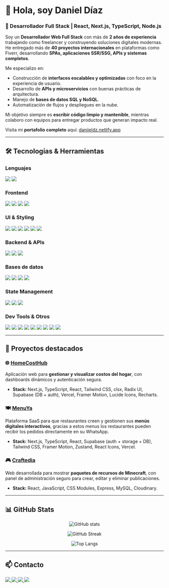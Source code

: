 # 👋 Hola, soy Daniel Díaz  

### 🚀 Desarrollador Full Stack | React, Next.js, TypeScript, Node.js  

Soy un **Desarrollador Web Full Stack** con más de **2 años de experiencia** trabajando como freelancer y construyendo soluciones digitales modernas.  
He entregado más de **40 proyectos internacionales** en plataformas como Fiverr, desarrollando **SPAs, aplicaciones SSR/SSG, APIs y sistemas completos**.  

Me especializo en:  
- Construcción de **interfaces escalables y optimizadas** con foco en la experiencia de usuario.  
- Desarrollo de **APIs y microservicios** con buenas prácticas de arquitectura.  
- Manejo de **bases de datos SQL y NoSQL**.  
- Automatización de flujos y despliegues en la nube.  

Mi objetivo siempre es **escribir código limpio y mantenible**, mientras colaboro con equipos para entregar productos que generan impacto real.  

Visita mi **portafolio completo** aquí: [daniieldz.netlify.app](https://daniieldz.netlify.app/)

---

## 🛠️ Tecnologías & Herramientas  

### Lenguajes  
<p>
  <img src="https://img.shields.io/badge/TypeScript-3178C6?style=for-the-badge&logo=typescript&logoColor=white" />
  <img src="https://img.shields.io/badge/JavaScript-F7DF1E?style=for-the-badge&logo=javascript&logoColor=black" />
</p>

### Frontend  
<p>
  <img src="https://img.shields.io/badge/Next.js-000000?style=for-the-badge&logo=next.js&logoColor=white" />
  <img src="https://img.shields.io/badge/React-20232A?style=for-the-badge&logo=react&logoColor=61DAFB" />
  <img src="https://img.shields.io/badge/Vite-646CFF?style=for-the-badge&logo=vite&logoColor=white" />
  <img src="https://img.shields.io/badge/React_Router-CA4245?style=for-the-badge&logo=react-router&logoColor=white" />
</p>

### UI & Styling  
<p>
  <img src="https://img.shields.io/badge/TailwindCSS-38B2AC?style=for-the-badge&logo=tailwind-css&logoColor=white" />
  <img src="https://img.shields.io/badge/Shadcn_UI-000000?style=for-the-badge&logo=radix-ui&logoColor=white" />
  <img src="https://img.shields.io/badge/Sass-CC6699?style=for-the-badge&logo=sass&logoColor=white" />
  <img src="https://img.shields.io/badge/Bootstrap-7952B3?style=for-the-badge&logo=bootstrap&logoColor=white" />
  <img src="https://img.shields.io/badge/Framer_Motion-0055FF?style=for-the-badge&logo=framer&logoColor=white" />
  <img src="https://img.shields.io/badge/CSS_Modules-000000?style=for-the-badge&logo=css3&logoColor=white" />
</p>

### Backend & APIs  
<p>
  <img src="https://img.shields.io/badge/Node.js-43853D?style=for-the-badge&logo=node.js&logoColor=white" />
  <img src="https://img.shields.io/badge/Express.js-404D59?style=for-the-badge&logo=express&logoColor=white" />
  <img src="https://img.shields.io/badge/Supabase-3ECF8E?style=for-the-badge&logo=supabase&logoColor=white" />
</p>

### Bases de datos  
<p>
  <img src="https://img.shields.io/badge/PostgreSQL-316192?style=for-the-badge&logo=postgresql&logoColor=white" />
  <img src="https://img.shields.io/badge/MySQL-005C84?style=for-the-badge&logo=mysql&logoColor=white" />
  <img src="https://img.shields.io/badge/MongoDB-47A248?style=for-the-badge&logo=mongodb&logoColor=white" />
  <img src="https://img.shields.io/badge/SQLite-07405E?style=for-the-badge&logo=sqlite&logoColor=white" />
</p>

### State Management  
<p>
  <img src="https://img.shields.io/badge/Zustand-000000?style=for-the-badge" />
  <img src="https://img.shields.io/badge/Redux-764ABC?style=for-the-badge&logo=redux&logoColor=white" />
  <img src="https://img.shields.io/badge/Redux_Toolkit-764ABC?style=for-the-badge&logo=redux&logoColor=white" />
</p>

### Dev Tools & Otros  
<p>
  <img src="https://img.shields.io/badge/Git-F05032?style=for-the-badge&logo=git&logoColor=white" />
  <img src="https://img.shields.io/badge/GitHub-181717?style=for-the-badge&logo=github&logoColor=white" />
  <img src="https://img.shields.io/badge/VSCode-007ACC?style=for-the-badge&logo=visual-studio-code&logoColor=white" />
  <img src="https://img.shields.io/badge/Cursor-000000?style=for-the-badge&logo=cursor&logoColor=white" />
  <img src="https://img.shields.io/badge/Linux-FCC624?style=for-the-badge&logo=linux&logoColor=black" />
  <img src="https://img.shields.io/badge/Vercel-000000?style=for-the-badge&logo=vercel&logoColor=white" />
  <img src="https://img.shields.io/badge/Netlify-00C7B7?style=for-the-badge&logo=netlify&logoColor=white" />
  <img src="https://img.shields.io/badge/Figma-F24E1E?style=for-the-badge&logo=figma&logoColor=white" />
  <img src="https://img.shields.io/badge/Cloudinary-323232?style=for-the-badge&logo=cloudinary&logoColor=white" />
</p>

---

## 📌 Proyectos destacados  

### 🌐 [HomeCostHub](https://homecosthub.com)  
Aplicación web para **gestionar y visualizar costos del hogar**, con dashboards dinámicos y autenticación segura.  
- **Stack:** Next.js, TypeScript, React, Tailwind CSS, clsx, Radix UI, Supabase (DB + auth), Vercel, Framer Motion, Lucide Icons, Recharts.  

### 🍽 [MenuYa](https://menuya.online)  
Plataforma SaaS para que restaurantes creen y gestionen sus **menús digitales interactivos**, gracias a estos menus los restaurantes pueden recibir los pedidos directamente en su WhatsApp.  
- **Stack:** Next.js, TypeScript, React, Supabase (auth + storage + DB), Tailwind CSS, Framer Motion, Zustand, React Icons, Vercel.  

### 🎮 [Craftedia](https://craftedia.netlify.app/)  
Web desarrollada para mostrar **paquetes de recursos de Minecraft**, con panel de administración seguro para crear, editar y eliminar publicaciones.  
- **Stack:** React, JavaScript, CSS Modules, Express, MySQL, Cloudinary.  

---

## 📊 GitHub Stats  

<p align="center">
  <img src="https://github-readme-stats.vercel.app/api?username=DaniielDz&show_icons=true&theme=tokyonight" alt="GitHub stats" />
</p>

<p align="center">
  <img src="https://github-readme-streak-stats.herokuapp.com/?user=DaniielDz&theme=tokyonight" alt="GitHub Streak" />
</p>

<p align="center">
  <img src="https://github-readme-stats.vercel.app/api/top-langs/?username=DaniielDz&layout=compact&theme=tokyonight" alt="Top Langs" />
</p>

---

## 📫 Contacto  

<p align="left">
  <a href="https://www.linkedin.com/in/daniiel-diazz/">
    <img src="https://img.shields.io/badge/LinkedIn-0077B5?style=for-the-badge&logo=linkedin&logoColor=white"/>
  </a>
  <a href="mailto:daniieldz10@gmail.com">
    <img src="https://img.shields.io/badge/Email-D14836?style=for-the-badge&logo=gmail&logoColor=white"/>
  </a>
  <a href="https://github.com/DaniielDz">
    <img src="https://img.shields.io/badge/GitHub-100000?style=for-the-badge&logo=github&logoColor=white"/>
  </a>
  <a href="https://daniieldz.netlify.app/">
    <img src="https://img.shields.io/badge/Portfolio-007ACC?style=for-the-badge&logo=website&logoColor=white"/>
  </a>
</p>
